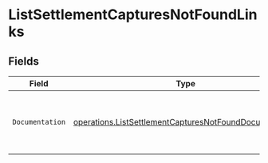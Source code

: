 # ListSettlementCapturesNotFoundLinks


## Fields

| Field                                                                                                                            | Type                                                                                                                             | Required                                                                                                                         | Description                                                                                                                      |
| -------------------------------------------------------------------------------------------------------------------------------- | -------------------------------------------------------------------------------------------------------------------------------- | -------------------------------------------------------------------------------------------------------------------------------- | -------------------------------------------------------------------------------------------------------------------------------- |
| `Documentation`                                                                                                                  | [operations.ListSettlementCapturesNotFoundDocumentation](../../models/operations/listsettlementcapturesnotfounddocumentation.md) | :heavy_check_mark:                                                                                                               | The URL to the generic Mollie API error handling guide.                                                                          |